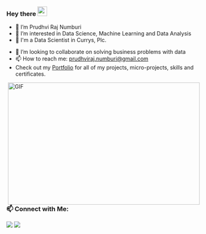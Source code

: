 ### Hey there  <img src="https://media.giphy.com/media/hvRJCLFzcasrR4ia7z/giphy.gif" width="25px">
- 👋 I’m Prudhvi Raj Numburi
- 👀 I’m interested in Data Science, Machine Learning and Data Analysis
- 🌱 I'm a Data Scientist in Currys, Plc.
<!-- - I’m a recent Graduate Data Science student from the prestigious University of Bath and have one year of experience as a Data Scientist at Rubixe company. -->
- 💞️ I’m looking to collaborate on solving business problems with data
- 📫 How to reach me: prudhviraj.numburi@gmail.com
- Check out my [Portfolio](https://github.com/PrudhviRaj-Numburi/Data_Science_Portfolio.git) for all of my projects, micro-projects, skills and certificates.
<img align="right" alt="GIF" src="https://cdn.dribbble.com/users/2344801/screenshots/4774578/alphatestersanimation2.gif?raw=true" width="500" height="320"/>
<br>

###  :mailbox: Connect with Me:
<p align="center">

<a href="https://www.linkedin.com/in/prudhvirajnumburi"><img src="https://img.shields.io/badge/-Prudhvi%20Raj-0077B5?style=flat&logo=Linkedin&logoColor=white"/></a>
<a href="https://www.linkedin.com/in/prudhvirajnumburi"><img src="https://img.shields.io/badge/-Prudhvi%20Raj-05122A?style=flat&logo=medium&logoColor=white"/></a>

<!---
PrudhviRaj-Numburi/PrudhviRaj-Numburi is a ✨ special ✨ repository because its `README.md` (this file) appears on your GitHub profile.
You can click the Preview link to take a look at your changes.
--->
